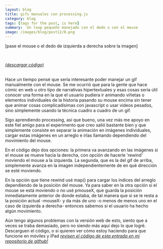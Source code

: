 ```yaml
---
layout: blog
title: gifs manuales con processing.js
category: blog
tags: [tags for the post, is here]  
summary:  Un loop pequeño manejado con el dedo o con el mouse
image: /images/blog/post12/0.png
---
```


[pase el mouse o el dedo de izquierda a derecha sobre la imagen]
<br>

<br>
<canvas ontouchstart="touchStart(event);"
ontouchmove="touchMove(event);"
ontouchend="touchEnd(event);"
ontouchcancel="touchCancel(event);"
id="sketch2" width="500" height="256" data-processing-sources="/code/gif_manual/gif_manual.pde"> </canvas>

<script type="text/javascript">

var processingInstance;

function getOffsetLeft( elem )
{
    var offsetLeft = 0;
    do {
      if ( !isNaN( elem.offsetLeft ) )
      {
          offsetLeft += elem.offsetLeft;
      }
    } while( elem = elem.offsetParent );
    return offsetLeft;
}

function setProcessingMouse(event){
    if (!processingInstance) {  
        processingInstance = Processing.getInstanceById('sketch2');  
    }  
  
  var x = event.touches[0].pageX;
  var y = event.touches[0].pageY;

    //var x = event.touches[0].pageX- getOffsetLeft(texto);
   // var y = event.touches[0].pageY- getOffsetLeft(texto);

    processingInstance.mouseX = x;
    processingInstance.mouseY = y;
};

function touchStart(event) {
    event.preventDefault();
  setProcessingMouse(event);
    processingInstance.mousePressed();
};

function touchMove(event) {
    event.preventDefault();
  setProcessingMouse(event);
    processingInstance.mouseDragged();
};

function touchEnd(event) {
    event.preventDefault();
  setProcessingMouse(event);
    processingInstance.mouseReleased();
};

function touchCancel(event) {
    event.preventDefault();
  setProcessingMouse(event);
    processingInstance.mouseReleased();
};

</script>


[*(descargar código)*](https://dl.dropboxusercontent.com/u/21566953/mqvlm/post_12/gif_manual.zip)

<br>
Hace un tiempo pensé que sería interesante poder manejar un gif manualmente con el mouse. Se me ocurrió que para la gente que hace cómic en web u otro tipo de narrativas hipertextuales y esas cosas sería útil conocer una forma en la que el usuario pudiera ir animando viñetas o elementos individuales de la historia pasando su mouse encima sin tener que animar cosas complicadísimas con javascript o usar videos pesados, sino simplemente usando la técnica cuadro a cuadro de un gif.

Sigo aprendiendo processing, así que bueno, una vez más me apoyo en este fiel amigo para el experimento que creo salió bastante bien y que simplemente consiste en separar la animación en imágenes individuales, cargar estas imágenes en un arreglo e irlas llamando dependiendo del movimiento del mouse.

En el código dejo dos opciones: la primera va avanzando en las imágenes si el mouse se mueve hacia la derecha, con opción de hacerle 'rewind' moviendo el mouse a la izquierda. La segunda, que es la del gif de arriba, simplemente avanza en la imagen independientemente de en qué dirección se esté moviendo. 

En la opción que tiene rewind usé map() para cargar los índices del arreglo dependiendo de la posición del mouse. Ya para saber en la otra opción si el mouse se está moviendo o no usé pmouseX, que guarda la posición inmediatamente anterior de donde estaba, de tal manera que si se le resta a la posición actual -mouseX- y da más de uno -o menos de menos uno en el caso de izquierda a derecha- entonces sabemos si el usuario ha hecho algún movimiento. 

Aún tengo algunos problemas con la versión web de esto, siento que a veces se traba demasiado, pero no siendo más aquí dejo lo que logré. Descarguen el código, o si quieren ver cómo estoy haciendo para que funcione en móviles y iPad _[revisen el código de esta entrada en mi repositorio de github!](https://raw.githubusercontent.com/mqvlm/mqvlm.github.io/master/_posts/2015-07-09-mar.md)_





